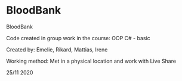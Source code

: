 # BloodBank
BloodBank

Code created in group work in the course: OOP C# - basic

Created by: Emelie, Rikard, Mattias, Irene

Working method: Met in a physical location and work with Live Share

25/11 2020


